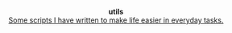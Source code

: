 <p align="center">
  <b>utils</b><br>
  <u>Some scripts I have written to make life easier in everyday tasks.</u>
</p>
